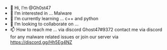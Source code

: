 - 👋 Hi, I’m @Gh0st47
- 👀 I’m interested in ... Malware
- 🌱 I’m currently learning ... c++ and python
- 💞️ I’m looking to collaborate on ...
- 📫 How to reach me ...  via discord Ghost47#9372
contact me via discord for any malware related issues or join our server via https://discord.gg/Hh5Eg4NZ
<!---
Gh0st47/Gh0st47 is a ✨ special ✨ repository because its `README.md` (this file) appears on your GitHub profile.
You can click the Preview link to take a look at your changes.
--->
